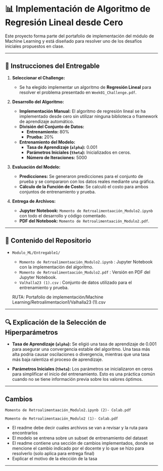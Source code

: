 # 📊 Implementación de Algoritmo de Regresión Lineal desde Cero

Este proyecto forma parte del portafolio de implementación del módulo de Machine Learning y está diseñado para resolver uno de los desafíos iniciales propuestos en clase.

---

## 📝 Instrucciones del Entregable

1. **Seleccionar el Challenge:**
   - Se ha elegido implementar un algoritmo de **Regresión Lineal** para resolver el problema presentado en `Week01_Challenge.pdf`.

2. **Desarrollo del Algoritmo:**
   - **Implementación Manual:** El algoritmo de regresión lineal se ha implementado desde cero sin utilizar ninguna biblioteca o framework de aprendizaje automático.
   - **División del Conjunto de Datos:** 
     - **Entrenamiento:** 80%
     - **Prueba:** 20%
   - **Entrenamiento del Modelo:** 
     - **Tasa de Aprendizaje (`alpha`):** 0.001
     - **Parámetros Iniciales (`theta`):** Inicializados en ceros.
     - **Número de Iteraciones:** 5000

3. **Evaluación del Modelo:**
   - **Predicciones:** Se generaron predicciones para el conjunto de prueba y se compararon con los datos reales mediante una gráfica.
   - **Cálculo de la Función de Costo:** Se calculó el costo para ambos conjuntos de entrenamiento y prueba.

4. **Entrega de Archivos:**
   - **Jupyter Notebook:** `Momento de Retroalimentaación_Modulo2.ipynb` con todo el desarrollo y código comentado.
   - **PDF del Notebook:** `Momento de Retroalimentaación_Modulo2.pdf`.

---

## 📂 Contenido del Repositorio

- `Modulo_ML/Entregable1/`
  - `Momento de Retroalimentaación_Modulo2.ipynb` : Jupyter Notebook con la implementación del algoritmo.
  - `Momento de Retroalimentaación_Modulo2.pdf` : Versión en PDF del Jupyter Notebook.
  - `Valhalla23 (1).csv` : Conjunto de datos utilizado para el entrenamiento y prueba.

   RUTA: Portafolio de implementación/Machine Learning/Retroalimentacion1/Valhalla23 (1).csv


---

## 🔍 Explicación de la Selección de Hiperparámetros

- **Tasa de Aprendizaje (`alpha`):** Se eligió una tasa de aprendizaje de 0.001 para asegurar una convergencia estable del algoritmo. Una tasa más alta podría causar oscilaciones o divergencia, mientras que una tasa más baja ralentiza el proceso de aprendizaje.
  
- **Parámetros Iniciales (`theta`):** Los parámetros se inicializaron en ceros para simplificar el inicio del entrenamiento. Esto es una práctica común cuando no se tiene información previa sobre los valores óptimos.


---

## Cambios
`Momento de Retroalimentaación_Modulo2.ipynb (2)- Colab.pdf`

`Momento de Retroalimentaación_Modulo2 (1)- Colab.pdf`

- El readme debe decir cuales archivos se van a revisar y la ruta para encontrarlos
- El modelo se entrena sobre un subset de entrenamiento del dataset
- El readme contiene una sección de cambios implementados, donde se mencione el cambio indicado por el docente y lo que se hizo para resolverlo (solo aplica para entrega final)
- Explicar el motivo de la elección de la tasa

---
